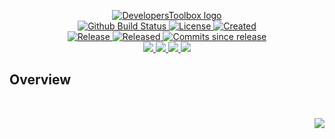 <!-- markdownlint-disable -->
<p align="center">
    <a href="https://github.com/DevelopersToolbox/">
        <img src="https://cdn.wolfsoftware.com/assets/images/github/organisations/developerstoolbox/black-and-white-circle-256.png" alt="DevelopersToolbox logo" />
    </a>
    <br />
    <a href="https://github.com/DevelopersToolbox/php-snippets/actions/workflows/cicd.yml">
        <img src="https://img.shields.io/github/actions/workflow/status/DevelopersToolbox/php-snippets/cicd.yml?branch=master&label=build%20status&style=for-the-badge" alt="Github Build Status" />
    </a>
    <a href="https://github.com/DevelopersToolbox/php-snippets/blob/master/LICENSE.md">
        <img src="https://img.shields.io/github/license/DevelopersToolbox/php-snippets?color=blue&label=License&style=for-the-badge" alt="License">
    </a>
    <a href="https://github.com/DevelopersToolbox/php-snippets">
        <img src="https://img.shields.io/github/created-at/DevelopersToolbox/php-snippets?color=blue&label=Created&style=for-the-badge" alt="Created">
    </a>
    <br />
    <a href="https://github.com/DevelopersToolbox/php-snippets/releases/latest">
        <img src="https://img.shields.io/github/v/release/DevelopersToolbox/php-snippets?color=blue&label=Latest%20Release&style=for-the-badge" alt="Release">
    </a>
    <a href="https://github.com/DevelopersToolbox/php-snippets/releases/latest">
        <img src="https://img.shields.io/github/release-date/DevelopersToolbox/php-snippets?color=blue&label=Released&style=for-the-badge" alt="Released">
    </a>
    <a href="https://github.com/DevelopersToolbox/php-snippets/releases/latest">
        <img src="https://img.shields.io/github/commits-since/DevelopersToolbox/php-snippets/latest.svg?color=blue&style=for-the-badge" alt="Commits since release">
    </a>
    <br />
    <a href="https://github.com/DevelopersToolbox/php-snippets/blob/master/.github/CODE_OF_CONDUCT.md">
        <img src="https://img.shields.io/badge/Code%20of%20Conduct-blue?style=for-the-badge" />
    </a>
    <a href="https://github.com/DevelopersToolbox/php-snippets/blob/master/.github/CONTRIBUTING.md">
        <img src="https://img.shields.io/badge/Contributing-blue?style=for-the-badge" />
    </a>
    <a href="https://github.com/DevelopersToolbox/php-snippets/blob/master/.github/SECURITY.md">
        <img src="https://img.shields.io/badge/Report%20Security%20Concern-blue?style=for-the-badge" />
    </a>
    <a href="https://github.com/DevelopersToolbox/php-snippets/issues">
        <img src="https://img.shields.io/badge/Get%20Support-blue?style=for-the-badge" />
    </a>
</p>

## Overview

<br />
<p align="right"><a href="https://wolfsoftware.com/"><img src="https://img.shields.io/badge/Created%20by%20Wolf%20on%20behalf%20of%20Wolf%20Software-blue?style=for-the-badge" /></a></p>
